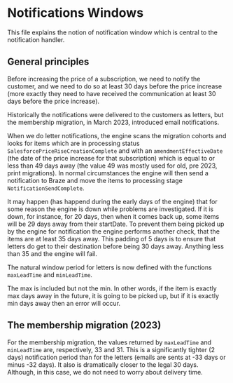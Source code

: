 # Notifications Windows

This file explains the notion of notification window which is central to the notification handler.

## General principles

Before increasing the price of a subscription, we need to notify the customer, and we need to do so at least 30 days before the price increase (more exactly they need to have received the communication at least 30 days before the price increase).

Historically the notifications were delivered to the customers as letters, but the membership migration, in March 2023, introduced email notifications.

When we do letter notifications, the engine scans the migration cohorts and looks for items which are in processing status `SalesforcePriceRiseCreationComplete` and with an `amendmentEffectiveDate` (the date of the price increase for that subscription) which is equal to or less than 49 days away (the value 49 was mostly used for old, pre 2023, print migrations). In normal circumstances the engine will then send a notification to Braze and move the items to processing stage `NotificationSendComplete`.

It may happen (has happend during the early days of the engine) that for some reason the engine is down while problems are investigated. If it is down, for instance, for 20 days, then when it comes back up, some items will be 29 days away from their startDate. To prevent them being picked up by the engine for notification the engine performs another check, that the items are at least 35 days away. This padding of 5 days is to ensure that letters do get to their destination before being 30 days away. Anything less than 35 and the engine will fail.

The natural window period for letters is now defined with the functions `maxLeadTime` and `minLeadTime`.

The max is included but not the min. In other words, if the item is exactly max days away in the future, it is going to be picked up, but if it is exactly min days away then an error will occur.

## The membership migration (2023)

For the membership migration, the values returned by `maxLeadTime` and `minLeadTime` are, respectively, 33 and 31. This is a significantly tighter (2 days) notification period than for the letters (emails are sents at -33 days or minus -32 days). It also is dramatically closer to the legal 30 days. Although, in this case, we do not need to worry about delivery time.
